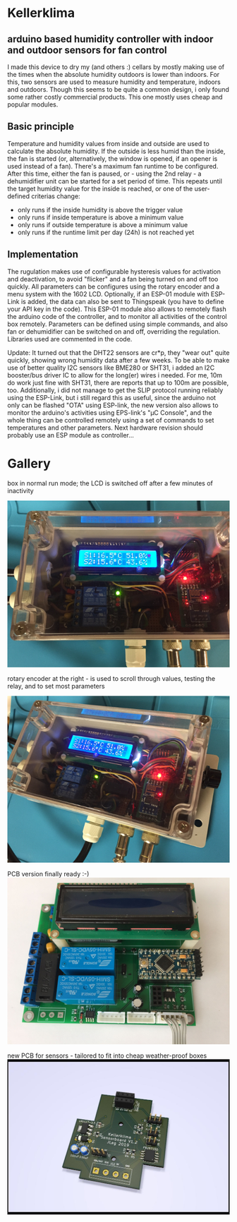 # Kellerklima
## arduino based humidity controller with indoor and outdoor sensors for fan control

I made this device to dry my (and others :) cellars by mostly making use of the times when the absolute humidity outdoors is lower than indoors. 
For this, two sensors are used to measure humidity and temperature, indoors and outdoors.
Though this seems to be quite a common design, i only found some rather costly commercial products. This one mostly uses cheap and popular modules.

## Basic principle
Temperature and humidity values from inside and outside are used to calculate the absolute humidity. If the outside is less humid than the inside, the fan is started (or, alternatively, the window is opened, if an opener is used instead of a fan).
There's a maximum fan runtime to be configured. After this time, either the fan is paused, or - using the 2nd relay - a dehumidifier unit can be started for a set period of time.
This repeats until the target humidity value for the inside is reached, or one of the user-defined criterias change:
* only runs if the inside humidity is above the trigger value
* only runs if inside temperature is above a minimum value
* only runs if outside temperature is above a minimum value
* only runs if the runtime limit per day (24h) is not reached yet

## Implementation

The rugulation makes use of configurable hysteresis values for activation and deactivation, to avoid "flicker" and a fan being turned on and off too quickly.
All parameters can be configures using the rotary encoder and a menu system with the 1602 LCD. 
Optionally, if an ESP-01 module with ESP-Link is added, the data can also be sent to Thingspeak (you have to define your API key in the code). 
This ESP-01 module also allows to remotely flash the arduino code of the controller, and to monitor all activities of the control box remotely. Parameters can be defined using simple commands, and also fan or dehumidifier can be switched on and off, overriding the regulation.
Libraries used are commented in the code.

Update: It turned out that the DHT22 sensors are cr*p, they "wear out" quite quickly, showing wrong humidity data after a few weeks.
To be able to make use of better quality I2C sensors like BME280 or SHT31, i added an I2C booster/bus driver IC to allow for the long(er) wires i needed. For me, 10m do work just fine with SHT31, there are reports that up to 100m are possible, too.
Additionally, i did not manage to get the SLIP protocol running reliably using the ESP-Link, but i still regard this as useful, since the arduino not only can be flashed "OTA" using ESP-link, the new version also allows to monitor the arduino's activities using EPS-link's "µC Console", and the whole thing can be controlled remotely using a set of commands to set temperatures and other parameters. 
Next hardware revision should probably use an ESP module as controller... 


# Gallery

box in normal run mode; the LCD is switched off after a few minutes of inactivity

![1st "production" version](pics/box_1.png)

rotary encoder at the right - is used to scroll through values, testing the relay, and to set most parameters

![1st "production" version](pics/box_2.png)

PCB version finally ready :-)
![1st PCB version](pics/pcb_1.jpg)

new PCB for sensors - tailored to fit into cheap weather-proof boxes
![Sensor pcp 1.2](pics/Sensors_pcb_V1.2.jpg)
